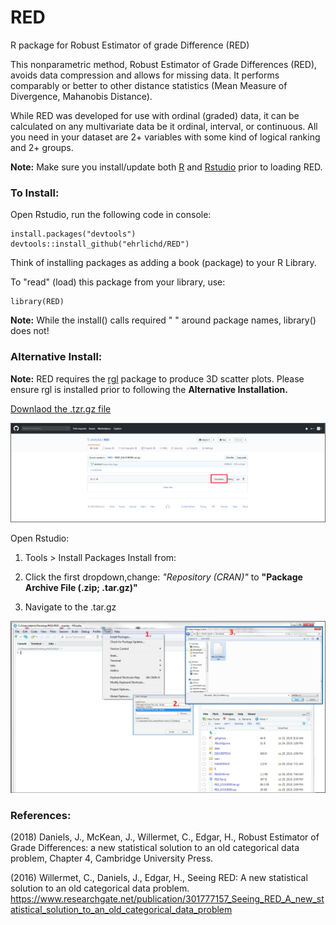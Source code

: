 # RED
R package for Robust Estimator of grade Difference (RED)

This nonparametric method, Robust Estimator of Grade Differences (RED), avoids data compression and allows for missing data. It performs comparably or better to other distance statistics (Mean Measure of Divergence, Mahanobis Distance).

While RED was developed for use with ordinal (graded) data, it can be calculated on any multivariate data be it ordinal, interval, or continuous. All you need in your dataset are 2+ variables with some kind of logical ranking and 2+ groups.

**Note:** Make sure you install/update both [R](https://cran.r-project.org/) and [Rstudio](https://www.rstudio.com/products/rstudio/download/#download) prior to loading RED.

### To Install:
Open Rstudio, run the following code in console:

```{R}
install.packages("devtools")
devtools::install_github("ehrlichd/RED")
```

Think of installing packages as adding a book (package) to your R Library. 

To "read" (load) this package from your library, use:
```{R}
library(RED)
```
**Note:** While the install() calls required " " around package names, library() does not!


### Alternative Install: 

**Note:** RED requires the [rgl](https://CRAN.R-project.org/package=rgl) package to produce 3D scatter plots. Please ensure rgl is installed prior to following the **Alternative Installation.** 

[Downlaod the .tzr.gz file](RED_0.0.0.9000.tar.gz)

![](https://github.com/ehrlichd/RED/blob/master/images/gitDL.png)

Open Rstudio: 
1. Tools > Install Packages Install from:
2. Click the first dropdown,change: 
    *"Repository (CRAN)"* to **"Package Archive File (.zip; .tar.gz)"**
    
3. Navigate to the .tar.gz

![](https://github.com/ehrlichd/RED/blob/master/images/Rinstall.png)
### References:

(2018) Daniels, J., McKean, J., Willermet, C., Edgar, H., Robust Estimator of Grade Differences: a new statistical solution to an old categorical data problem, Chapter 4, Cambridge University Press.

(2016) Willermet, C., Daniels, J., Edgar, H., Seeing RED: A new statistical solution to an old categorical data problem. 
https://www.researchgate.net/publication/301777157_Seeing_RED_A_new_statistical_solution_to_an_old_categorical_data_problem

